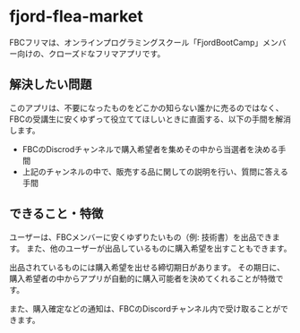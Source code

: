 # fjord-flea-market

FBCフリマは、オンラインプログラミングスクール「FjordBootCamp」メンバー向けの、クローズドなフリマアプリです。

## 解決したい問題

このアプリは、不要になったものをどこかの知らない誰かに売るのではなく、FBCの受講生に安くゆずって役立ててほしいときに直面する、以下の手間を解消します。

- FBCのDiscrodチャンネルで購入希望者を集めその中から当選者を決める手間
- 上記のチャンネルの中で、販売する品に関しての説明を行い、質問に答える手間

## できること・特徴

ユーザーは、FBCメンバーに安くゆずりたいもの（例: 技術書）を出品できます。
また、他のユーザーが出品しているものに購入希望を出すこともできます。

出品されているものには購入希望を出せる締切期日があります。
その期日に、購入希望者の中からアプリが自動的に購入可能者を決めてくれることが特徴です。

また、購入確定などの通知は、FBCのDiscordチャンネル内で受け取ることができます。
